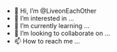 - 👋 Hi, I’m @LiveonEachOther
- 👀 I’m interested in ...
- 🌱 I’m currently learning ...
- 💞️ I’m looking to collaborate on ...
- 📫 How to reach me ...

<!---
LiveonEachOther/LiveonEachOther is a ✨ special ✨ repository because its `README.md` (this file) appears on your GitHub profile.
You can click the Preview link to take a look at your changes.
--->
